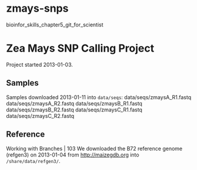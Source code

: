 # zmays-snps
bioinfor_skills_chapter5_git_for_scientist

# Zea Mays SNP Calling Project
Project started 2013-01-03.

## Samples
Samples downloaded 2013-01-11 into `data/seqs`:
data/seqs/zmaysA_R1.fastq
data/seqs/zmaysA_R2.fastq
data/seqs/zmaysB_R1.fastq
data/seqs/zmaysB_R2.fastq
data/seqs/zmaysC_R1.fastq
data/seqs/zmaysC_R2.fastq

## Reference
Working with Branches | 103
We downloaded the B72 reference genome (refgen3) on 2013-01-04 from
http://maizegdb.org into `/share/data/refgen3/`.

